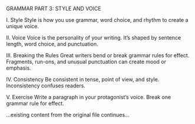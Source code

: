 GRAMMAR PART 3: STYLE AND VOICE

I. Style
Style is how you use grammar, word choice, and rhythm to create a unique voice.

II. Voice
Voice is the personality of your writing. It’s shaped by sentence length, word choice, and punctuation.

III. Breaking the Rules
Great writers bend or break grammar rules for effect. Fragments, run-ons, and unusual punctuation can create mood or emphasis.

IV. Consistency
Be consistent in tense, point of view, and style. Inconsistency confuses readers.

V. Exercise
Write a paragraph in your protagonist’s voice. Break one grammar rule for effect.

...existing content from the original file continues...
